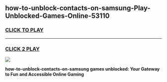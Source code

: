 
## how-to-unblock-contacts-on-samsung-Play-Unblocked-Games-Online-53110
<h3>
<a href="https://premium76.site?title=how-to-unblock-contacts-on-samsung&ref=25A">CLICK TO PLAY</a></h3>
<hr>

<h3>
<a href="https://premium76.site?title=how-to-unblock-contacts-on-samsung&ref=25A">CLICK 2 PLAY</a>
  
</h3>

<a href="https://premium76.site?title=how-to-unblock-contacts-on-samsung&ref=25A"><img src="https://clearcache.store/games.png"></a>


**how-to-unblock-contacts-on-samsung games unblocked: Your Gateway to Fun and Accessible Online Gaming**
